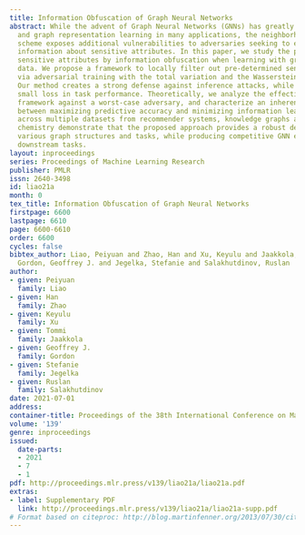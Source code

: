 ```yaml
---
title: Information Obfuscation of Graph Neural Networks
abstract: While the advent of Graph Neural Networks (GNNs) has greatly improved node
  and graph representation learning in many applications, the neighborhood aggregation
  scheme exposes additional vulnerabilities to adversaries seeking to extract node-level
  information about sensitive attributes. In this paper, we study the problem of protecting
  sensitive attributes by information obfuscation when learning with graph structured
  data. We propose a framework to locally filter out pre-determined sensitive attributes
  via adversarial training with the total variation and the Wasserstein distance.
  Our method creates a strong defense against inference attacks, while only suffering
  small loss in task performance. Theoretically, we analyze the effectiveness of our
  framework against a worst-case adversary, and characterize an inherent trade-off
  between maximizing predictive accuracy and minimizing information leakage. Experiments
  across multiple datasets from recommender systems, knowledge graphs and quantum
  chemistry demonstrate that the proposed approach provides a robust defense across
  various graph structures and tasks, while producing competitive GNN encoders for
  downstream tasks.
layout: inproceedings
series: Proceedings of Machine Learning Research
publisher: PMLR
issn: 2640-3498
id: liao21a
month: 0
tex_title: Information Obfuscation of Graph Neural Networks
firstpage: 6600
lastpage: 6610
page: 6600-6610
order: 6600
cycles: false
bibtex_author: Liao, Peiyuan and Zhao, Han and Xu, Keyulu and Jaakkola, Tommi and
  Gordon, Geoffrey J. and Jegelka, Stefanie and Salakhutdinov, Ruslan
author:
- given: Peiyuan
  family: Liao
- given: Han
  family: Zhao
- given: Keyulu
  family: Xu
- given: Tommi
  family: Jaakkola
- given: Geoffrey J.
  family: Gordon
- given: Stefanie
  family: Jegelka
- given: Ruslan
  family: Salakhutdinov
date: 2021-07-01
address:
container-title: Proceedings of the 38th International Conference on Machine Learning
volume: '139'
genre: inproceedings
issued:
  date-parts:
  - 2021
  - 7
  - 1
pdf: http://proceedings.mlr.press/v139/liao21a/liao21a.pdf
extras:
- label: Supplementary PDF
  link: http://proceedings.mlr.press/v139/liao21a/liao21a-supp.pdf
# Format based on citeproc: http://blog.martinfenner.org/2013/07/30/citeproc-yaml-for-bibliographies/
---
```

